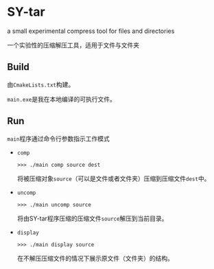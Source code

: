 # SY-tar
a small experimental compress tool for files and directories

一个实验性的压缩解压工具，适用于文件与文件夹
## Build
由`CmakeLists.txt`构建。

`main.exe`是我在本地编译的可执行文件。
## Run
`main`程序通过命令行参数指示工作模式

+ `comp` 
  
    ```
    >>> ./main comp source dest
    ```
    将被压缩对象`source`（可以是文件或者文件夹）压缩到压缩文件`dest`中。
+ `uncomp`

    ```
    >>> ./main uncomp source
    ```
    将由SY-tar程序压缩的压缩文件`source`解压到当前目录。
+ `display`
  
    ```
    >>> ./main display source
    ```
    在不解压压缩文件的情况下展示原文件（文件夹）的结构。
